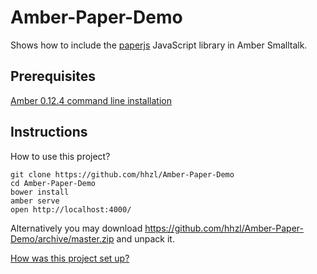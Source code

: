 Amber-Paper-Demo
================

Shows how to include the [paperjs](http://paperjs.org/) JavaScript library in Amber Smalltalk.

Prerequisites
-------------

[Amber 0.12.4 command line installation](http://docs.amber-lang.net/getting-started.html)


Instructions
------------

How to use this project?

    git clone https://github.com/hhzl/Amber-Paper-Demo
    cd Amber-Paper-Demo
    bower install
    amber serve
    open http://localhost:4000/

Alternatively you may download https://github.com/hhzl/Amber-Paper-Demo/archive/master.zip and unpack it.

[How was this project set up?](Log-of-setup-steps.md)

  
